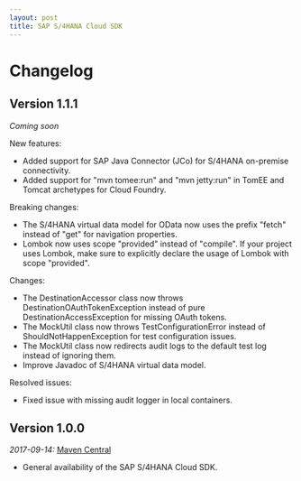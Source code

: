 ```yaml
---
layout: post
title: SAP S/4HANA Cloud SDK
---
```


# Changelog

## Version 1.1.1
_Coming soon_

New features:
- Added support for SAP Java Connector (JCo) for S/4HANA on-premise connectivity.
- Added support for "mvn tomee:run" and "mvn jetty:run" in TomEE and Tomcat archetypes for Cloud Foundry.

Breaking changes:
- The S/4HANA virtual data model for OData now uses the prefix "fetch" instead of "get" for navigation properties.
- Lombok now uses scope "provided" instead of "compile". 
  If your project uses Lombok, make sure to explicitly declare the usage of Lombok with scope "provided".

Changes:
- The DestinationAccessor class now throws DestinationOAuthTokenException instead of pure DestinationAccessException for missing OAuth tokens.
- The MockUtil class now throws TestConfigurationError instead of ShouldNotHappenException for test configuration issues.
- The MockUtil class now redirects audit logs to the default test log instead of ignoring them.
- Improve Javadoc of S/4HANA virtual data model.

Resolved issues:
- Fixed issue with missing audit logger in local containers.

## Version 1.0.0
_2017-09-14:_ [Maven Central](https://search.maven.org/#search%7Cga%7C1%7Cv%3A%221.0.0%22%20AND%20(g%3A%22com.sap.cloud.s4hana%22%20OR%20g%3A%22com.sap.cloud.s4hana.archetypes%22%20OR%20g%3A%22com.sap.cloud.s4hana.cloudplatform%22%20OR%20g%3A%22com.sap.cloud.s4hana.frameworks%22%20OR%20g%3A%22com.sap.cloud.s4hana.plugins%22%20OR%20g%3A%22com.sap.cloud.s4hana.quality%22%20OR%20g%3A%22com.sap.cloud.s4hana.starters%22))

- General availability of the SAP S/4HANA Cloud SDK.
